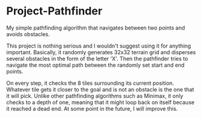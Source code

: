 # Project-Pathfinder
My simple pathfinding algorithm that navigates between two points and avoids obstacles.

This project is nothing serious and I wouldn't suggest using it for anything important. Basically, it randomly generates 32x32 terrain grid and disperses several obstacles in the form of the letter 'X'. Then the pathfinder tries to navigate the most optimal path between the randomly set start and end points.

On every step, it checks the 8 tiles surrounding its current position. Whatever tile gets it closer to the goal and is not an obstacle is the one that it will pick. Unlike other pathfinding algorithms such as Minimax, it only checks to a depth of one, meaning that it might loop back on itself because it reached a dead end. At some point in the future, I will improve this.
